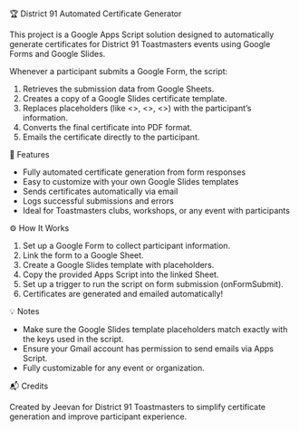 🏆 District 91 Automated Certificate Generator

This project is a Google Apps Script solution designed to automatically generate certificates for District 91 Toastmasters events using Google Forms and Google Slides.

Whenever a participant submits a Google Form, the script:

1. Retrieves the submission data from Google Sheets.
2. Creates a copy of a Google Slides certificate template.
3. Replaces placeholders (like <<Name>>, <<Event>>, <<Date>>) with the participant’s information.
4. Converts the final certificate into PDF format.
5. Emails the certificate directly to the participant.

🚀 Features

* Fully automated certificate generation from form responses
* Easy to customize with your own Google Slides templates
* Sends certificates automatically via email
* Logs successful submissions and errors
* Ideal for Toastmasters clubs, workshops, or any event with participants

⚙️ How It Works

1) Set up a Google Form to collect participant information.
2) Link the form to a Google Sheet.
3) Create a Google Slides template with placeholders.
4) Copy the provided Apps Script into the linked Sheet.
5) Set up a trigger to run the script on form submission (onFormSubmit).
6) Certificates are generated and emailed automatically!

💡 Notes

* Make sure the Google Slides template placeholders match exactly with the keys used in the script.
* Ensure your Gmail account has permission to send emails via Apps Script.
* Fully customizable for any event or organization.

📬 Credits

Created by Jeevan for District 91 Toastmasters to simplify certificate generation and improve participant experience.
